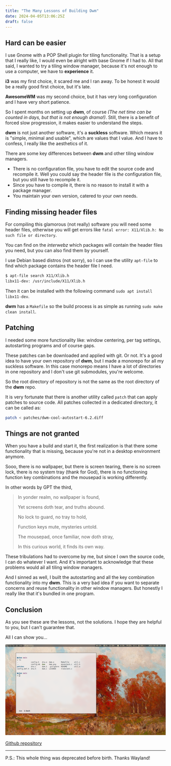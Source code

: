 ```yaml
---
title: "The Many Lessons of Building Dwm"
date: 2024-04-05T13:06:25Z
draft: false
---
```


## Hard can be easier

I use Gnome with a POP Shell plugin for tiling functionality. That is a setup that I really like, I would even be alright with base Gnome if I had to. All that said, I wanted to try a tiling window manager, because it's not enough to use a computer, we have to **experience** it.

**i3** was my first choice, it scared me and I ran away. To be honest it would be a really good first choice, but it's late.

**AwesomeWM** was my second choice, but it has very long configuration and I have very short patience.

So I spent months on setting up **dwm**, of course _(The net time can be counted in days, but that is not enough drama!)_. Still, there is a benefit of forced slow progression, it makes easier to understand the steps.

**dwm** is not just another software, it's a **suckless** software. Which means it is "simple, minimal and usable", which are values that I value. And I have to confess, I really like the aesthetics of it.

There are some key differences between **dwm** and other tiling window managers.

- There is no configuration file, you have to edit the source code and recompile it. Well you could say the header file is _the_ configuration file, but you still have to recompile it.
- Since you have to compile it, there is no reason to install it with a package manager.
- You maintain your own version, catered to your own needs.

## Finding missing header files

For compiling this glamorous (not really) software you will need some header files, otherwise you will get errors like `fatal error: X11/Xlib.h: No such file or directory`.

You can find on the _interwebz_ which packages will contain the header files you need, but you can also find them by yourself.

I use Debian based distros (not sorry), so I can use the utility `apt-file` to find which package contains the header file I need.

```bash
$ apt-file search X11/Xlib.h
libx11-dev: /usr/include/X11/Xlib.h
```

Then it can be installed with the following command `sudo apt install libx11-dev`.

**dwm** has a `Makefile` so the build process is as simple as running `sudo make clean install`.

## Patching

I needed some more functionality like: window centering, per tag settings, autostarting programs and of course gaps.

These patches can be downloaded and applied with git. Or not. It's a good idea to have your own repository of **dwm**, but I made a monorepo for all my suckless software. In this case monorepo means I have a lot of directories in one repository and I don't use git submodules, you're welcome.

So the root directory of repository is not the same as the root directory of the **dwm** repo.

It is very fortunate that there is another utility called `patch` that can apply patches to source code. All patches collected in a dedicated directory, it can be called as:

```bash
patch < patches/dwm-cool-autostart-6.2.diff
```

## Things are not granted

When you have a build and start it, the first realization is that there some functionality that is missing, because you're not in a desktop environment anymore.

Sooo, there is no wallpaper, but there is screen tearing, there is no screen lock, there is no system tray (thank for God), there is no functioning function key combinations and the mousepad is working differently.

In other words by GPT the third,

> In yonder realm, no wallpaper is found,
>
> Yet screens doth tear, and truths abound.
>
> No lock to guard, no tray to hold,
>
> Function keys mute, mysteries untold.
>
> The mousepad, once familiar, now doth stray,
>
> In this curious world, it finds its own way.

These tribulations had to overcome by me, but since I own the source code, I can do whatever I want. And it's important to acknowledge that these problems would ail all tiling window managers.

And I sinned as well, I built the autostarting and all the key combination functionality into my **dwm**. This is a very bad idea if you want to separate concerns and reuse functionality in other window managers. But honestly I really like that it's bundled in one program.

## Conclusion

As you see these are the lessons, not the solutions. I hope they are helpful to you, but I can't guarantee that.

All I can show you...

![Wierd flex](wierd-flex.png)

[Github repository](https://github.com/hrvthzslt/desktop)

---

P.S.: This whole thing was deprecated before birth. Thanks Wayland!
